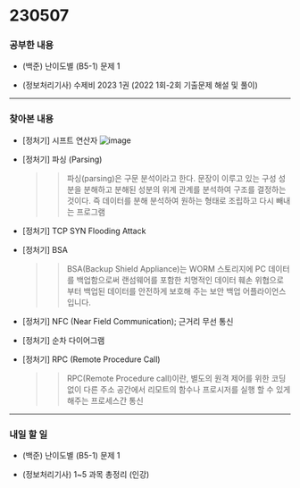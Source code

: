 # 230507

### 공부한 내용

- (백준) 난이도별 (B5-1) 문제 1

- (정보처리기사) 수제비 2023 1권 (2022 1회-2회 기출문제 해설 및 풀이)

---

### 찾아본 내용

- [정처기] 시프트 연산자
  ![image](https://dojang.io/pluginfile.php/9309/mod_page/content/24/unit23-3.png)

- [정처기] 파싱 (Parsing)

  > > 파싱(parsing)은 구문 분석이라고 한다. 문장이 이루고 있는 구성 성분을 분해하고 분해된 성분의 위계 관계를 분석하여 구조를 결정하는 것이다. 즉 데이터를 분해 분석하여 원하는 형태로 조립하고 다시 빼내는 프로그램

- [정처기] TCP SYN Flooding Attack
- [정처기] BSA

  > > BSA(Backup Shield Appliance)는 WORM 스토리지에 PC 데이터를 백업함으로써 랜섬웨어를 포함한 치명적인 데이터 훼손 위협으로 부터 백업된 데이터를 안전하게 보호해 주는 보안 백업 어플라이언스 입니다.

- [정처기] NFC (Near Field Communication); 근거리 무선 통신

- [정처기] 순차 다이어그램

- [정처기] RPC (Remote Procedure Call)
  > > RPC(Remote Procedure call)이란, 별도의 원격 제어를 위한 코딩 없이 다른 주소 공간에서 리모트의 함수나 프로시저를 실행 할 수 있게 해주는 프로세스간 통신

---

### 내일 할 일

- (백준) 난이도별 (B5-1) 문제 1

- (정보처리기사) 1~5 과목 총정리 (인강)
